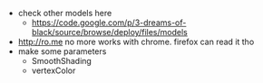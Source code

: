 * check other models here
  * https://code.google.com/p/3-dreams-of-black/source/browse/deploy/files/models
* http://ro.me no more works with chrome. firefox can read it tho
* make some parameters
  * SmoothShading
  * vertexColor